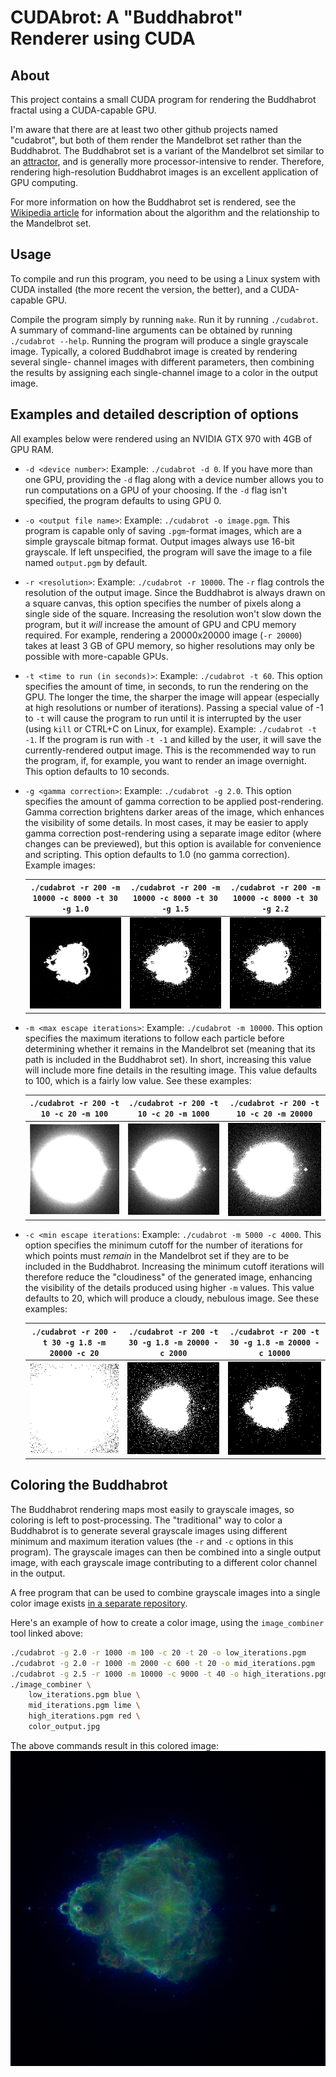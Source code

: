 CUDAbrot: A "Buddhabrot" Renderer using CUDA
============================================

About
-----

This project contains a small CUDA program for rendering the Buddhabrot fractal
using a CUDA-capable GPU.

I'm aware that there are at least two other github projects named "cudabrot",
but both of them render the Mandelbrot set rather than the Buddhabrot. The
Buddhabrot set is a variant of the Mandelbrot set similar to an
[attractor](https://en.wikipedia.org/wiki/Attractor), and is generally more
processor-intensive to render. Therefore, rendering high-resolution Buddhabrot
images is an excellent application of GPU computing.

For more information on how the Buddhabrot set is rendered, see the
[Wikipedia article](https://en.wikipedia.org/wiki/Buddhabrot) for information
about the algorithm and the relationship to the Mandelbrot set.

Usage
-----

To compile and run this program, you need to be using a Linux system with CUDA
installed (the more recent the version, the better), and a CUDA-capable GPU.

Compile the program simply by running `make`. Run it by running `./cudabrot`.
A summary of command-line arguments can be obtained by running
`./cudabrot --help`. Running the program will produce a single grayscale image.
Typically, a colored Buddhabrot image is created by rendering several single-
channel images with different parameters, then combining the results by
assigning each single-channel image to a color in the output image.

Examples and detailed description of options
--------------------------------------------

All examples below were rendered using an NVIDIA GTX 970 with 4GB of GPU RAM.

 - `-d <device number>`: Example: `./cudabrot -d 0`. If you have more than one
   GPU, providing the `-d` flag along with a device number allows you to run
   computations on a GPU of your choosing. If the `-d` flag isn't specified,
   the program defaults to using GPU 0.

 - `-o <output file name>`: Example: `./cudabrot -o image.pgm`. This program is
   capable only of saving `.pgm`-format images, which are a simple grayscale
   bitmap format. Output images always use 16-bit grayscale. If left
   unspecified, the program will save the image to a file named `output.pgm` by
   default.

 - `-r <resolution>`: Example: `./cudabrot -r 10000`. The `-r` flag controls
   the resolution of the output image. Since the Buddhabrot is always drawn on
   a square canvas, this option specifies the number of pixels along a single
   side of the square. Increasing the resolution won't slow down the program,
   but it *will* increase the amount of GPU and CPU memory required. For
   example, rendering a 20000x20000 image (`-r 20000`) takes at least 3 GB of
   GPU memory, so higher resolutions may only be possible with more-capable
   GPUs.

 - `-t <time to run (in seconds)>`: Example: `./cudabrot -t 60`. This option
   specifies the amount of time, in seconds, to run the rendering on the GPU.
   The longer the time, the sharper the image will appear (especially at high
   resolutions or number of iterations). Passing a special value of -1 to `-t`
   will cause the program to run until it is interrupted by the user (using
   `kill` or CTRL+C on Linux, for example). Example: `./cudabrot -t -1`. If the
   program is run with `-t -1` and killed by the user, it will save the
   currently-rendered output image. This is the recommended way to run the
   program, if, for example, you want to render an image overnight. This option
   defaults to 10 seconds.

 - `-g <gamma correction>`: Example: `./cudabrot -g 2.0`. This option specifies
   the amount of gamma correction to be applied post-rendering. Gamma
   correction brightens darker areas of the image, which enhances the
   visibility of some details. In most cases, it may be easier to apply gamma
   correction post-rendering using a separate image editor (where changes can
   be previewed), but this option is available for convenience and scripting.
   This option defaults to 1.0 (no gamma correction).
   Example images:

    | `./cudabrot -r 200 -m 10000 -c 8000 -t 30 -g 1.0` | `./cudabrot -r 200 -m 10000 -c 8000 -t 30 -g 1.5` | `./cudabrot -r 200 -m 10000 -c 8000 -t 30 -g 2.2` |
    | :---: | :---: | :---: |
    | ![No gamma correction](examples/gamma_1_0.png) | ![1.5 gamma](examples/gamma_1_5.png) | ![2.2 gamma](examples/gamma_2_2.png) |

 - `-m <max escape iterations>`: Example: `./cudabrot -m 10000`. This option
   specifies the maximum iterations to follow each particle before determining
   whether it remains in the Mandelbrot set (meaning that its path is included
   in the Buddhabrot set). In short, increasing this value will include more
   fine details in the resulting image. This value defaults to 100, which is a
   fairly low value. See these examples:

    | `./cudabrot -r 200 -t 10 -c 20 -m 100` | `./cudabrot -r 200 -t 10 -c 20 -m 1000` | `./cudabrot -r 200 -t 10 -c 20 -m 20000` |
    | :---: | :---: | :---: |
    | ![Low max iterations](examples/max_100.png) | ![Mid max iterations](examples/max_1000.png) | ![High max iterations](examples/max_20000.png) |

 - `-c <min escape iterations`: Example: `./cudabrot -m 5000 -c 4000`. This
   option specifies the minimum cutoff for the number of iterations for which
   points must *remain* in the Mandelbrot set if they are to be included in
   the Buddhabrot. Increasing the minimum cutoff iterations will therefore
   reduce the "cloudiness" of the generated image, enhancing the visibility of
   the details produced using higher `-m` values. This value defaults to 20,
   which will produce a cloudy, nebulous image. See these examples:

    | `./cudabrot -r 200 -t 30 -g 1.8 -m 20000 -c 20` | `./cudabrot -r 200 -t 30 -g 1.8 -m 20000 -c 2000` | `./cudabrot -r 200 -t 30 -g 1.8 -m 20000 -c 10000` |
    | :---: | :---: | :---: |
    | ![Low cutoff](examples/cutoff_20.png) | ![Mid cutoff](examples/cutoff_2000.png) | ![High cutoff](examples/cutoff_10000.png) |

Coloring the Buddhabrot
-----------------------

The Buddhabrot rendering maps most easily to grayscale images, so coloring is
left to post-processing. The "traditional" way to color a Buddhabrot is to
generate several grayscale images using different minimum and maximum iteration
values (the `-r` and `-c` options in this program). The grayscale images can
then be combined into a single output image, with each grayscale image
contributing to a different color channel in the output.

A free program that can be used to combine grayscale images into a single color
image exists [in a separate repository](https://github.com/yalue/image_combiner).

Here's an example of how to create a color image, using the `image_combiner`
tool linked above:

```bash
./cudabrot -g 2.0 -r 1000 -m 100 -c 20 -t 20 -o low_iterations.pgm
./cudabrot -g 2.0 -r 1000 -m 2000 -c 600 -t 20 -o mid_iterations.pgm
./cudabrot -g 2.5 -r 1000 -m 10000 -c 9000 -t 40 -o high_iterations.pgm
./image_combiner \
    low_iterations.pgm blue \
    mid_iterations.pgm lime \
    high_iterations.pgm red \
    color_output.jpg
```

The above commands result in this colored image:
![color Buddhabrot](examples/color_output.jpg)
